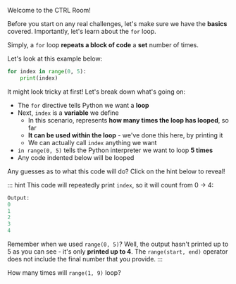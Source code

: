 Welcome to the CTRL Room!

Before you start on any real challenges, let's make sure we have the **basics** covered.
Importantly, let's learn about the `for` loop.

Simply, a `for` loop **repeats a block of code** a **set** number of times.

Let's look at this example below:
```python
for index in range(0, 5):
    print(index)
```
It might look tricky at first! Let's break down what's going on:
- The `for` directive tells Python we want a **loop**
- Next, `index` is a **variable** we define
  - In this scenario, represents **how many times the loop has looped**, so far
  - **It can be used within the loop** - we've done this here, by printing it
  - We can actually call `index` anything we want
- `in range(0, 5)` tells the Python interpreter we want to loop **5 times**
- Any code indented below will be looped

Any guesses as to what this code will do? Click on the hint below to reveal!

::: hint
This code will repeatedly print `index`, so it will count from 0 -> 4:
```python
Output:
0
1
2
3
4
```

Remember when we used `range(0, 5)`?
Well, the output hasn't printed up to 5 as you can see - it's only **printed up to 4**.
The `range(start, end)` operator does not include the final number that you provide.
:::

How many times will `range(1, 9)` loop?
